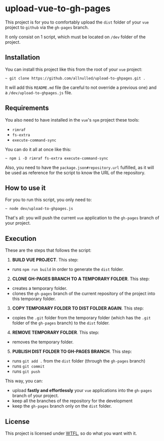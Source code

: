 # upload-vue-to-gh-pages

This project is for you to comfortably upload the `dist` folder of your `vue` project to `github` via the `gh-pages` branch.

It only consist on 1 script, which must be located on `/dev` folder of the project.

## Installation

You can install this project like this from the root of your `vue` project:

`~ git clone https://github.com/allnulled/upload-to-ghpages.git .`

It will add this `README.md` file (be careful to not override a previous one) and a `/dev/upload-to-ghpages.js` file.

## Requirements

You also need to have installed in the `vue`'s `npm` project these tools:

  - `rimraf`
  - `fs-extra`
  - `execute-command-sync`

You can do it all at once like this:

`~ npm i -D rimraf fs-extra execute-command-sync`

Also, you need to have the `package.json#repository.url` fulfilled, as it will be used as reference for the script to know the URL of the repository.

## How to use it

For you to run this script, you only need to:

`~ node dev/upload-to-ghpages.js`

That's all: you will push the current `vue` application to the `gh-pages` branch of your project.

## Execution

These are the steps that follows the script:

1. **BUILD VUE PROJECT**. This step:
  - runs `npm run build` in order to generate the `dist` folder.
2. **CLONE GH-PAGES BRANCH TO A TEMPORARY FOLDER**. This step:
  - creates a temporary folder.
  - clones the `gh-pages` branch of the current repository of the project into this temporary folder.
3. **COPY TEMPORARY FOLDER TO DIST FOLDER AGAIN**. This step:
  - copies the `.git` folder from the temporary folder (which has the `.git` folder of the `gh-pages` branch) to the `dist` folder.
4. **REMOVE TEMPORARY FOLDER**. This step:
  - removes the temporary folder.
5. **PUBLISH DIST FOLDER TO GH-PAGES BRANCH**. This step:
  - runs `git add .` from the `dist` folder (through the `gh-pages` branch)
  - runs `git commit`
  - runs `git push`

This way, you can:
  - upload **fastly and effortlessly** your `vue` applications into the `gh-pages` branch of your project.
  - keep all the branches of the repository for the development
  - keep the `gh-pages` branch only on the `dist` folder.

## License

This project is licensed under [WTFL](http://www.wtfpl.net), so do what you want with it.